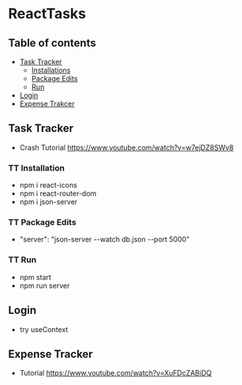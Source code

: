 # ReactTasks
## Table of contents

- [Task Tracker](#task-tracker)
  - [Installations](#tt-installation)
  - [Package Edits](#tt-package-edits)
  - [Run](#tt-run)
- [Login](#login)
- [Expense Trakcer](#expense-tracker)

## Task Tracker
- Crash Tutorial https://www.youtube.com/watch?v=w7ejDZ8SWv8
### TT Installation
- npm i react-icons
- npm i react-router-dom
- npm i json-server

### TT Package Edits
- "server": "json-server --watch db.json --port 5000"

### TT Run
- npm start
- npm run server

## Login
- try useContext 

## Expense Tracker
- Tutorial https://www.youtube.com/watch?v=XuFDcZABiDQ